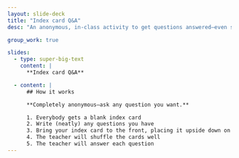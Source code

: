 ```yaml
---
layout: slide-deck
title: "Index card Q&A"
desc: "An anonymous, in-class activity to get questions answered—even stupid questions."

group_work: true

slides:
  - type: super-big-text
    content: |
      **Index card Q&A**

  - content: |
      ## How it works

      **Completely anonymous—ask any question you want.**

      1. Everybody gets a blank index card
      2. Write (neatly) any questions you have
      3. Bring your index card to the front, placing it upside down on the table (even if you don’t have questions)
      4. The teacher will shuffle the cards well
      5. The teacher will answer each question
---
```

